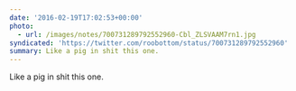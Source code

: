 ```yaml
---
date: '2016-02-19T17:02:53+00:00'
photo:
  - url: /images/notes/700731289792552960-Cbl_ZLSVAAM7rn1.jpg
syndicated: 'https://twitter.com/roobottom/status/700731289792552960'
summary: Like a pig in shit this one.
---
```

Like a pig in shit this one. 
